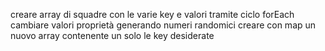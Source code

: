 creare array di squadre con le varie key e valori
tramite ciclo forEach cambiare valori proprietà generando numeri randomici
creare con map un nuovo array contenente un solo le key desiderate